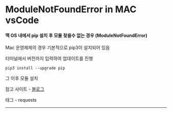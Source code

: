 # ModuleNotFoundError in MAC vsCode

#### 맥 OS 내에서 pip 설치 후 모듈 찾을수 없는 경우 (ModuleNotFoundError)

Mac 운영체제의 경우 기본적으로 pip3이 설치되어 있음

터미널에서 버전까지 입력하여 업데이트를 진행

```termianl
pip3 install --upgrade pip
```

그 이후 모듈 설치





참고 사이트 - [블로그](https://investechnews.com/2021/06/21/파이썬-modulenotfounderror-no-module-named-requests-macwindows/)

태그 - requests

---